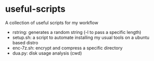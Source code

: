 # useful-scripts
A collection of useful scripts for my workflow

- rstring: generates a random string (-l to pass a specific length)
- setup.sh: a script to automate installing my usual tools on a ubuntu based distro
- enc-7z.sh: encrypt and compress a specific directory
- dua.py: disk usage analysis (cwd)
